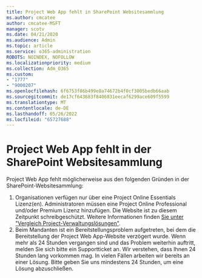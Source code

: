 ```yaml
---
title: Project Web App fehlt in SharePoint Websitesammlung
ms.author: cmcatee
author: cmcatee-MSFT
manager: scotv
ms.date: 04/21/2020
ms.audience: Admin
ms.topic: article
ms.service: o365-administration
ROBOTS: NOINDEX, NOFOLLOW
ms.localizationpriority: medium
ms.collection: Adm_O365
ms.custom:
- "1777"
- "9000207"
ms.openlocfilehash: 6f6753f86b499e8a74672b4f0cf3005bedb66aab
ms.sourcegitcommit: de17cf643683f8406831eecaf6299ace609f5599
ms.translationtype: MT
ms.contentlocale: de-DE
ms.lasthandoff: 05/26/2022
ms.locfileid: "65727688"
---
```

# <a name="project-web-app-is-missing-from-the-sharepoint-site-collection"></a>Project Web App fehlt in der SharePoint Websitesammlung

Project Web App fehlt möglicherweise aus den folgenden Gründen in der SharePoint-Websitesammlung:

1. Organisationen verfügen nur über eine Project Online Essentials Lizenz(en). Administratoren müssen eine Project Online Professional und/oder Premium Lizenz hinzufügen. Die Website ist zu diesem Zeitpunkt schreibgeschützt. Weitere Informationen finden [Sie unter "Vergleich Project-Verwaltungslösungen"](https://products.office.com/project/compare-microsoft-project-management-software?tab=1).
2. Beim Mandanten ist ein Bereitstellungsproblem aufgetreten, bei dem die Bereitstellung der Project Web App-Website verzögert wurde. Wenn mehr als 24 Stunden vergangen sind und das Problem weiterhin auftritt, melden Sie sich bitte ein Supportticket an. Wir verstehen, dass Ihnen 24 Stunden lang vorkommen mag. In vielen Fällen arbeiten wir bereits an einer Lösung. Bitte geben Sie uns mindestens 24 Stunden, um eine Lösung abzuschließen.
